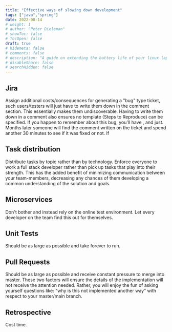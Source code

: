```yaml
---
title: "Effective ways of slowing down development"
tags: ["java","spring"]
date: 2022-08-14
# weight: 1
# author: "Peter Dieleman"
# showToc: false
# TocOpen: false
draft: true
# hidemeta: false
# comments: false
# description: "A guide on extending the battery life of your linux laptop"
# disableShare: false
# searchHidden: false
---
```


## Jira
 
Assign additional costs/consequences for generating a "bug" type ticket, such users/testers will just have to write them down in the comment section.  This essentially makes them undiscoverable. Having to write them down in a comment also ensures no template (Steps to Reproduce) can be specified. If you happen to remember about this bug, you'll have , and just.  Months later someone will find the comment written on the ticket and spend another 30 minutes to see if it was fixed or not. If 

## Task distribution

Distribute tasks by topic rather than by technology.  Enforce everyone to work a full stack developer rather than pick up tasks that play into their strength.  This has the added benefit of minimizing communication between your team-members, decreasing any chances of them developing a common understanding of the solution and goals.

## Microservices

Don't bother and instead rely on the online test environment. Let every developer on the team find this out for themselves. 

## Unit Tests

Should be as large as possible and take forever to run. 

## Pull Requests

Should be as large as possible and receive constant pressure to merge into master.  These two factors will ensure the details of the implementation will not receive the attention needed. Rather, you will enjoy the fun of asking yourself questions like: "why is this not implemented another way" with respect to your master/main branch.

## Retrospective

Cost time.  


##
